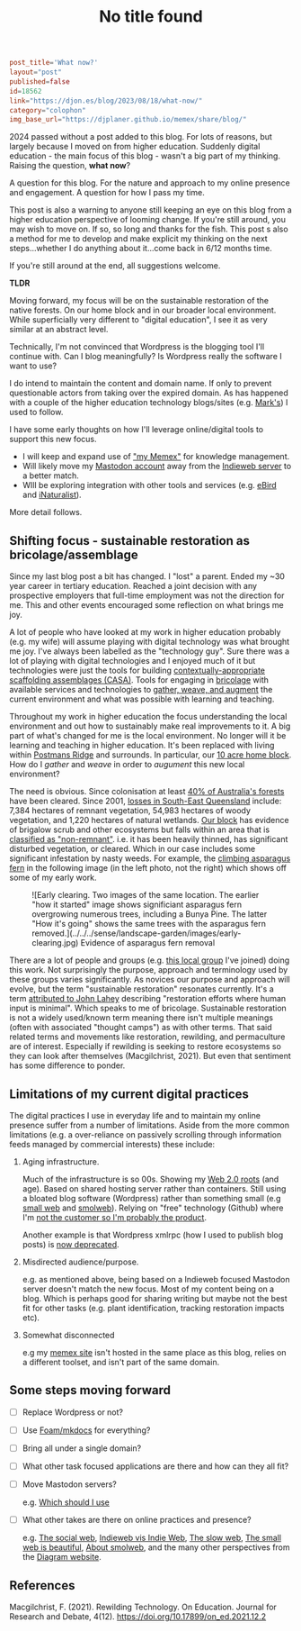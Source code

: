 ﻿---
title: No title found
---
```toml
post_title='What now?'
layout="post"
published=false
id=18562
link="https://djon.es/blog/2023/08/18/what-now/"
category="colophon"
img_base_url="https://djplaner.github.io/memex/share/blog/"
```

2024 passed without a post added to this blog. For lots of reasons, but largely because I moved on from higher education. Suddenly digital education - the main focus of this blog - wasn't a big part of my thinking. Raising the question, **what now**? 

A question for this blog. For the nature and approach to my online presence and engagement. A question for how I pass my time. 

This post is also a warning to anyone still keeping an eye on this blog from a higher education perspective of looming change. If you're still around, you may wish to move on. If so, so long and thanks for the fish. This post s also a method for me to develop and make explicit my thinking on the next steps...whether I do anything about it...come back in 6/12 months time.

If you're still around at the end, all suggestions welcome.

**TLDR** 

Moving forward, my focus will be on the sustainable restoration of the native forests. On our home block and in our broader local environment. While superficially very different to "digital education", I see it as very similar at an abstract level.

Technically, I'm not convinced that Wordpress is the blogging tool I'll continue with. Can I blog meaningfully? Is Wordpress really the software I want to use? 

I do intend to maintain the content and domain name. If only to prevent questionable actors from taking over the expired domain. As has happened with a couple of the higher education technology blogs/sites (e.g. [Mark's](https://www.slideshare.net/marksmithers)) I used to follow. 

I have some early thoughts on how I'll leverage online/digital tools to support this new focus. 

- I will keep and expand use of ["my Memex"](https://djon.es/blog/2020/07/06/designing-a-personal-memex-with-foam/) for knowledge management. 
- Will likely move my [Mastodon account](https://indieweb.social/@djplaner) away from the [Indieweb server](https://indieweb.social/explore) to a better match. 
- WIll be exploring integration with other tools and services (e.g. [eBird](https://ebird.org/home) and [iNaturalist](https://inaturalist.ala.org.au/)). 

More detail follows.

## Shifting focus - sustainable restoration as bricolage/assemblage

Since my last blog post a bit has changed. I "lost" a parent. Ended my ~30 year career in tertiary education. Reached a joint decision with any prospective employers that full-time employment was not the direction for me. This and other events encouraged some reflection on what brings me joy.

A lot of people who have looked at my work in higher education probably (e.g. my wife) will assume playing with digital technology was what brought me joy. I've always been labelled as the "technology guy". Sure there was a lot of playing with digital technologies and I enjoyed much of it but technologies were just the tools for building [contextually-appropriate scaffolding assemblages (CASA)](https://djon.es/blog/2015/10/01/university-e-learning-removing-the-context-and-adding-the-sediment/#casa-context-appropriate-scaffolding-assemblages). Tools for engaging in [bricolage](https://djon.es/blog/2014/09/21/breaking-bad-to-bridge-the-realityrhetoric-chasm/#what-work-gets-done-bricolage-or-strategic) with available services and technologies to [gather, weave, and augment](https://djon.es/blog/2023/02/09/gathers-weavers-and-augmenters-three-principles-for-dynamic-and-sustainable-delivery-of-quality-learning-and-teaching/) the current environment and what was possible with learning and teaching.

Throughout my work in higher education the focus understanding the local environment and out how to sustainably make real improvements to it. A big part of what's changed for me is the local environment.  No longer will it be learning and teaching in higher education. It's been replaced with living within [Postmans Ridge](https://en.wikipedia.org/wiki/Postmans_Ridge,_Queensland) and surrounds. In particular, our [10 acre home block](https://djplaner.github.io/memex/sense/landscape-garden/wood-duck-meadows.html). How do I _gather_ and _weave_ in order to _augument_ this new local environment?

The need is obvious. Since colonisation at least [40% of Australia's forests](https://theconversation.com/in-2025-lets-make-it-game-on-not-game-over-for-our-precious-natural-world-245761) have been cleared. Since 2001, [losses in South-East Queensland](https://www.hlw.org.au/region/about/natural-assets/nature#gsc.tab=0) include: 7,384 hectares of remnant vegetation, 54,983 hectares of woody vegetation, and 1,220 hectares of natural wetlands. [Our block](https://djplaner.github.io/memex/sense/landscape-garden/wood-duck-meadows.html) has evidence of brigalow scrub and other ecosystems but falls within an area that is [classified as "non-remnant"](https://www.qld.gov.au/environment/plants-animals/biodiversity/glossary). i.e. it has been heavily thinned, has significant disturbed vegetation, or cleared. Which in our case includes some significant infestation by nasty weeds. For example, the [climbing asparagus fern](https://weeds.brisbane.qld.gov.au/weeds/climbing-asparagus-fern) in the following image (in the left photo, not the right) which shows off some of my early work.

<figure markdown>
![Early clearing. Two images of the same location. The earlier "how it started" image shows significiant asparagus fern overgrowing numerous trees, including a Bunya Pine. The latter "How it's going" shows the same trees with the asparagus fern removed.](../../../sense/landscape-garden/images/early-clearing.jpg)
<caption>Evidence of asparagus fern removal</caption>
</figure>

There are a lot of people and groups (e.g. [this local group](https://fep.org.au/our-parks/redwood-park/) I've joined) doing this work. Not surprisingly the purpose, approach and terminology used by these groups varies significantly. As novices our purpose and approach will evolve, but the term "sustainable restoration" resonates currently. It's a term [attributed to John Lahey](https://sown.com.au/wp-content/uploads/2020/05/Creek_in_our_backyard_revised_2013.pdf) describing "restoration efforts where human input is minimal". Which speaks to me of bricolage. Sustainable restoration is not a widely used/known term meaning there isn't multiple meanings (often with associated "thought camps") as with other terms. That said related terms and movements like restoration, rewilding, and permaculture are of interest. Especially if rewilding is seeking to restore ecosystems so they can look after themselves (Macgilchrist, 2021). But even that sentiment has some difference to ponder.

## Limitations of my current digital practices

The digital practices I use in everyday life and to maintain my online presence suffer from a number of limitations. Aside from the more common limitations (e.g. a over-reliance on passively scrolling through information feeds managed by commercial interests) these include:

1. Aging infrastructure.

    Much of the infrastructure is so 00s. Showing my [Web 2.0 roots](https://djon.es/blog/2007/07/11/cqus-first-web-20-course-site-goes-live/) (and age). Based on shared hosting server rather than containers. Still using a bloated blog software (Wordpress) rather than something small (e.g [small web](https://benhoyt.com/writings/the-small-web-is-beautiful/) and [smolweb](https://smolweb.org/index.html)). Relying on "free" technology (Github) where I'm [not the customer so I'm probably the product](https://sfconservancy.org/blog/2022/jun/30/give-up-github-launch/).

    Another example is that Wordpress xmlrpc (how I used to publish blog posts) is [now deprecated](https://www.hostinger.com/tutorials/xmlrpc-wordpress#Why_you_should_disable_xmlrpcphp).

2. Misdirected audience/purpose.

    e.g. as mentioned above, being based on a Indieweb focused Mastodon server doesn't match the new focus. Most of my content being on a blog. Which is perhaps good for sharing writing but maybe not the best fit for other tasks (e.g. plant identification, tracking restoration impacts etc). 

5. Somewhat disconnected

    e.g my [memex site](https://djplaner.github.io/memex/) isn't hosted in the same place as this blog, relies on a different toolset, and isn't part of the same domain.

## Some steps moving forward

- [ ] Replace Wordpress or not?
- [ ] Use [Foam/mkdocs](https://djplaner.github.io/memex/colophon/colophon.html#other-examples) for everything?
- [ ] Bring all under a single domain?
- [ ] What other task focused applications are there and how can they all fit?
- [ ] Move Mastodon servers?

    e.g. [Which should I use](https://www.sciencebase.com/science-blog/which-mastodon-server-should-i-use.html)
- [ ] What other takes are there on online practices and presence?

    e.g.  [The social web](https://manuelmoreale.com/the-social-web), [Indieweb vis Indie Web](https://fyr.io/post/indieweb_vs_indie_web), [The slow web](https://www.jackcheng.com/the-slow-web/), [The small web is beautiful](https://benhoyt.com/writings/the-small-web-is-beautiful/), [About smolweb](https://smolweb.org/index.html), and the many other perspectives from the [Diagram website](https://diagram.website/).

## References

Macgilchrist, F. (2021). Rewilding Technology. On Education. Journal for Research and Debate, 4(12). https://doi.org/10.17899/on_ed.2021.12.2